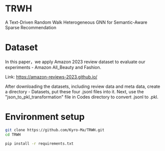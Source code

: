 # TRWH
A Text-Driven Random Walk Heterogeneous GNN for Semantic-Aware Sparse Recommendation

# Dataset
In this paper，we apply Amazon 2023 review dataset to evaluate our experiments - Amazon All_Beauty and Fashion.

Link: https://amazon-reviews-2023.github.io/

After downloading the datasets, including review data and meta data, create a directory - Datasets, put these four .jsonl files into it. Next, use the "json_to_pkl_transformation" file in Codes directory to convert .jsonl to .pkl.

# Environment setup
```bash
git clone https://github.com/Kyro-Ma/TRWH.git
cd TRWH

pip install -r requirements.txt




